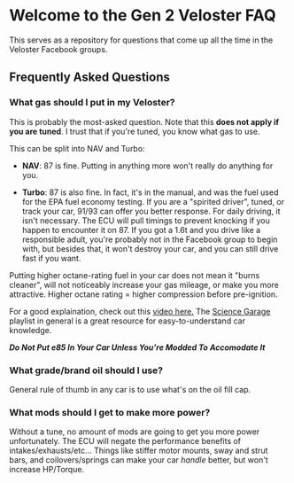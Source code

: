 # Welcome to the Gen 2 Veloster FAQ  

This serves as a repository for questions that come up all the time in the Veloster Facebook groups.

## Frequently Asked Questions

### What gas should I put in my Veloster?

This is probably the most-asked question. Note that this **does not apply if you are tuned**. I trust that if you're tuned, you know what gas to use.

This can be split into NAV and Turbo:

- **NAV**: 87 is fine. Putting in anything more won't really do anything for you. 

- **Turbo**: 87 is also fine. In fact, it's in the manual, and was the fuel used for the EPA fuel economy testing. If you are a "spirited driver", tuned, or track your car, 91/93 can offer you better response. For daily driving, it isn't necessary. The ECU will pull timings to prevent knocking if you happen to encounter it on 87. If you got a 1.6t and you drive like a responsible adult, you're probably not in the Facebook group to begin with, but besides that, it won't destroy your car, and you can still drive fast if you want.

Putting higher octane-rating fuel in your car does not mean it "burns cleaner", will not noticeably increase your gas mileage, or make you more attractive. Higher octane rating = higher compression before pre-ignition.

For a good explaination, check out this [video here.](https://www.youtube.com/watch?v=wq6nRe2Lku0&list=PLFl907chpCa7R39l29VY5DygA8RgBQZBf&index=26) The [Science Garage](https://www.youtube.com/playlist?list=PLFl907chpCa7R39l29VY5DygA8RgBQZBf) playlist in general is a great resource for easy-to-understand car knowledge.

_**Do Not Put e85 In Your Car Unless You're Modded To Accomodate It**_

### What grade/brand oil should I use?

General rule of thumb in any car is to use what's on the oil fill cap. 

### What mods should I get to make more power?

Without a tune, no amount of mods are going to get you more power unfortunately. The ECU will negate the performance benefits of intakes/exhausts/etc... Things like stiffer motor mounts, sway and strut bars, and coilovers/springs can make your car _handle_ better, but won't increase HP/Torque.
